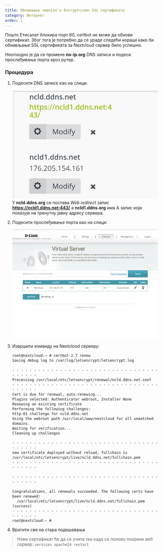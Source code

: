 ```yaml
---
title: Обнављање <em>Let's Encrypt</em> SSL сертификата
category: Интернет
order: 1
---
```


Пошто Етисалат блокира порт 80, certbot не може да обнови сертификат. Због тога је потребно да се ураде следећи кораци како би обнављање SSL сертификата за Nextcloud сервер било успешно.

Неопходно је да се промене **no-ip.org** DNS записи и подеси прослеђивање порта кроз рутер.

### Процедура

1. Подесити DNS записе као на слици:
	
	![Подешавање DNS записа](../../images/no-ip.png)
	У **ncld.ddns.org** се постави *Web redirect* запис **https://ncld1.ddns.net:443/** a **ncld1.ddns.org** има А запис који показује на тренутну јавну адресу сервера.

2. Подесити прослеђивање порта као на слици:
	
	![Подешавање прослеђивања порта](../../images/router.png)

3. Извршити команду на Nextcloud серверу:
	
	~~~
	root@nextcloud:~ # certbot-2.7 renew
	Saving debug log to /var/log/letsencrypt/letsencrypt.log
	
	- - - - - - - - - - - - - - - - - - - - - - - - - - - - - - - - - - - - - - - -
	Processing /usr/local/etc/letsencrypt/renewal/ncld.ddns.net.conf
	- - - - - - - - - - - - - - - - - - - - - - - - - - - - - - - - - - - - - - - -
	Cert is due for renewal, auto-renewing...
	Plugins selected: Authenticator webroot, Installer None
	Renewing an existing certificate
	Performing the following challenges:
	http-01 challenge for ncld.ddns.net
	Using the webroot path /usr/local/www/nextcloud for all unmatched domains.
	Waiting for verification...
	Cleaning up challenges
	
	- - - - - - - - - - - - - - - - - - - - - - - - - - - - - - - - - - - - - - - -
	new certificate deployed without reload, fullchain is
	/usr/local/etc/letsencrypt/live/ncld.ddns.net/fullchain.pem
	- - - - - - - - - - - - - - - - - - - - - - - - - - - - - - - - - - - - - - - -
	
	- - - - - - - - - - - - - - - - - - - - - - - - - - - - - - - - - - - - - - - -
	
	Congratulations, all renewals succeeded. The following certs have been renewed:
	  /usr/local/etc/letsencrypt/live/ncld.ddns.net/fullchain.pem (success)
	- - - - - - - - - - - - - - - - - - - - - - - - - - - - - - - - - - - - - - - -
	root@nextcloud:~ #
	~~~

4. Вратити све на стара подешавања

> Нови сертификат ће да се учита тек када се поново покрене веб сервер: `services apache24 restart`
